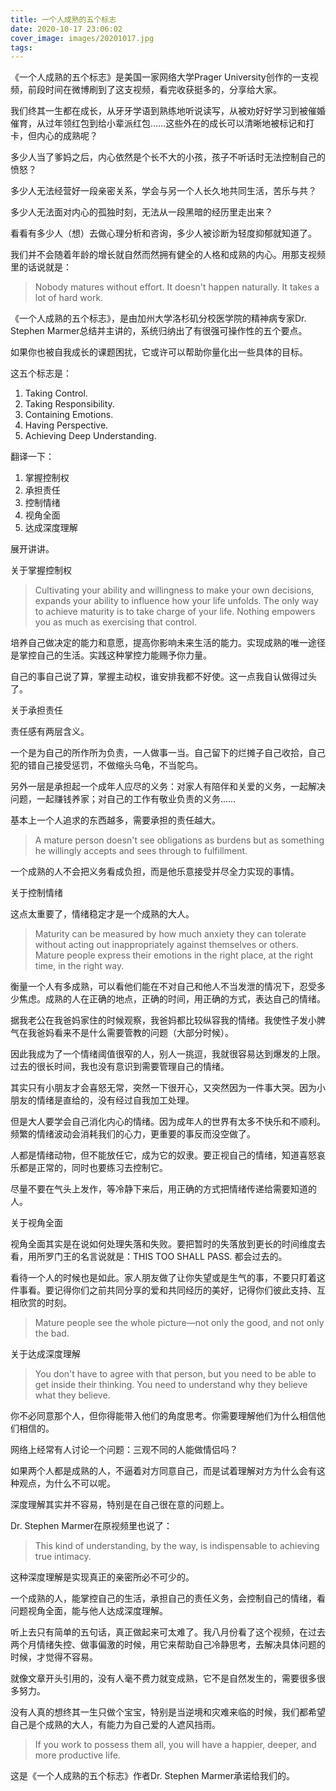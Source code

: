 ```yaml
---
title: 一个人成熟的五个标志
date: 2020-10-17 23:06:02
cover_image: images/20201017.jpg
tags:
---
```

《一个人成熟的五个标志》是美国一家网络大学Prager University创作的一支视频，前段时间在微博刷到了这支视频，看完收获挺多的，分享给大家。

我们终其一生都在成长，从牙牙学语到熟练地听说读写，从被劝好好学习到被催婚催育，从过年领红包到给小辈派红包……这些外在的成长可以清晰地被标记和打卡，但内心的成熟呢？

多少人当了爹妈之后，内心依然是个长不大的小孩，孩子不听话时无法控制自己的愤怒？

多少人无法经营好一段亲密关系，学会与另一个人长久地共同生活，苦乐与共？

多少人无法面对内心的孤独时刻，无法从一段黑暗的经历里走出来？

看看有多少人（想）去做心理分析和咨询，多少人被诊断为轻度抑郁就知道了。

我们并不会随着年龄的增长就自然而然拥有健全的人格和成熟的内心。用那支视频里的话说就是：

> Nobody matures without effort. It doesn't happen naturally. It takes a lot of hard work. 

《一个人成熟的五个标志》，是由加州大学洛杉矶分校医学院的精神病专家Dr. Stephen Marmer总结并主讲的，系统归纳出了有很强可操作性的五个要点。

如果你也被自我成长的课题困扰，它或许可以帮助你量化出一些具体的目标。

这五个标志是：

1. Taking Control.
2. Taking Responsibility.
3. Containing Emotions.
4. Having Perspective.
5. Achieving Deep Understanding.

翻译一下：

1. 掌握控制权
2. 承担责任
3. 控制情绪
4. 视角全面
5. 达成深度理解

展开讲讲。

关于掌握控制权

> Cultivating your ability and willingness to make your own decisions, expands your ability to influence how your life unfolds. The only way to achieve maturity is to take charge of your life. Nothing empowers you as much as exercising that control. 

培养自己做决定的能力和意愿，提高你影响未来生活的能力。实现成熟的唯一途径是掌控自己的生活。实践这种掌控力能赐予你力量。

自己的事自己说了算，掌握主动权，谁安排我都不好使。这一点我自认做得过头了。

关于承担责任

责任感有两层含义。

一个是为自己的所作所为负责，一人做事一当。自己留下的烂摊子自己收拾，自己犯的错自己接受惩罚，不做缩头乌龟，不当鸵鸟。

另外一层是承担起一个成年人应尽的义务：对家人有陪伴和关爱的义务，一起解决问题，一起赚钱养家；对自己的工作有敬业负责的义务……

基本上一个人追求的东西越多，需要承担的责任越大。

> A mature person doesn't see obligations as burdens but as something he willingly accepts and sees through to fulfillment.

一个成熟的人不会把义务看成负担，而是他乐意接受并尽全力实现的事情。

关于控制情绪

这点太重要了，情绪稳定才是一个成熟的大人。

> Maturity can be measured by how much anxiety they can tolerate without acting out inappropriately against themselves or others. Mature people express their emotions in the right place, at the right time, in the right way.

衡量一个人有多成熟，可以看他们能在不对自己和他人不当发泄的情况下，忍受多少焦虑。成熟的人在正确的地点，正确的时间，用正确的方式，表达自己的情绪。

据我老公在我爸妈家住的时候观察，我爸妈都比较纵容我的情绪。我使性子发小脾气在我爸妈看来不是什么需要管教的问题（大部分时候）。

因此我成为了一个情绪阈值很窄的人，别人一挑逗，我就很容易达到爆发的上限。过去的很长时间，我也没有意识到需要管理自己的情绪。

其实只有小朋友才会喜怒无常，突然一下很开心，又突然因为一件事大哭。因为小朋友的情绪是直给的，没有经过自我加工处理。

但是大人要学会自己消化内心的情绪。因为成年人的世界有太多不快乐和不顺利。频繁的情绪波动会消耗我们的心力，更重要的事反而没空做了。

人都是情绪动物，但不能放任它，成为它的奴隶。要正视自己的情绪，知道喜怒哀乐都是正常的，同时也要练习去控制它。

尽量不要在气头上发作，等冷静下来后，用正确的方式把情绪传递给需要知道的人。

关于视角全面

视角全面其实是在说如何处理失落和失败。要把暂时的失落放到更长的时间维度去看，用所罗门王的名言说就是：THIS TOO SHALL PASS. 都会过去的。

看待一个人的时候也是如此。家人朋友做了让你失望或是生气的事，不要只盯着这件事看。要记得你们之前共同分享的爱和共同经历的美好，记得你们彼此支持、互相欣赏的时刻。

> Mature people see the whole picture—not only the good, and not only the bad.

关于达成深度理解

> You don't have to agree with that person, but you need to be able to get inside their thinking. You need to understand why they believe what they believe. 

你不必同意那个人，但你得能带入他们的角度思考。你需要理解他们为什么相信他们相信的。

网络上经常有人讨论一个问题：三观不同的人能做情侣吗？

如果两个人都是成熟的人，不逼着对方同意自己，而是试着理解对方为什么会有这种观点，为什么不可以呢。

深度理解其实并不容易，特别是在自己很在意的问题上。

Dr. Stephen Marmer在原视频里也说了：

> This kind of understanding, by the way, is indispensable to achieving true intimacy. 

这种深度理解是实现真正的亲密所必不可少的。

一个成熟的人，能掌控自己的生活，承担自己的责任义务，会控制自己的情绪，看问题视角全面，能与他人达成深度理解。

听上去只有简单的五句话，真正做起来可太难了。我八月份看了这个视频，在过去两个月情绪失控、做事偏激的时候，用它来帮助自己冷静思考，去解决具体问题的时候，才觉得不容易。

就像文章开头引用的，没有人毫不费力就变成熟，它不是自然发生的，需要很多很多努力。

没有人真的想终其一生只做个宝宝，特别是当逆境和灾难来临的时候，我们都希望自己是个成熟的大人，有能力为自己爱的人遮风挡雨。

> If you work to possess them all, you will have a happier, deeper, and more productive life.

这是《一个人成熟的五个标志》作者Dr. Stephen Marmer承诺给我们的。